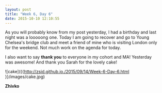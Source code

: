 ```yaml
---
layout: post
title: "Week 6, Day 6"
date: 2015-10-10 12:10:55
---
```

As you will probably know from my post yesterday, I had a birthday and last night was a looooong one. Today I am going to recover and go to Young Chelsea's bridge club and meet a friend of mine who is visiting London only for the weekend. Not much work on the agenda for today.

I also want to say __thank you__ to everyone in my cohort and MA! Yesterday was awesome! And thank you Sarah for the lovely cake!

![cake]({{http://zsid.github.io./2015/09/14/Week-6-Day-6.html }}/images/cake.jpg)


__Zhivko__
